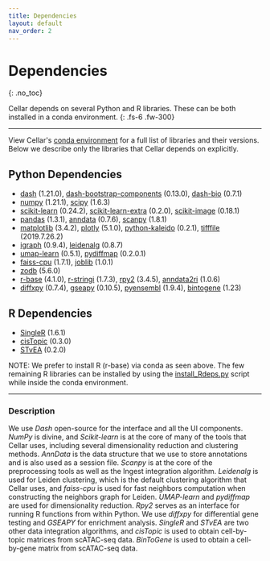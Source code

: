 ```yaml
---
title: Dependencies
layout: default
nav_order: 2
---
```


# Dependencies
{: .no_toc}

Cellar depends on several Python and R libraries. These can be both installed
in a conda environment.
{: .fs-6 .fw-300}

---

View Cellar's [conda environment](https://github.com/euxhenh/cellar/blob/main/env.yml) for a full list of libraries and their
versions. Below we describe only the libraries that Cellar depends on
explicitly.

## Python Dependencies

- [dash](https://plotly.com/dash/) (1.21.0), [dash-bootstrap-components](https://dash-bootstrap-components.opensource.faculty.ai/) (0.13.0), [dash-bio](https://dash.plotly.com/dash-bio) (0.7.1)
- [numpy](https://numpy.org/) (1.21.1), [scipy](https://scipy.org/) (1.6.3)
- [scikit-learn](https://scikit-learn.org/) (0.24.2), [scikit-learn-extra](https://scikit-learn-extra.readthedocs.io/en/stable/) (0.2.0), [scikit-image](https://scikit-image.org/) (0.18.1)
- [pandas](https://pandas.pydata.org/) (1.3.1), [anndata](https://anndata.readthedocs.io/en/latest/) (0.7.6), [scanpy](https://scanpy.readthedocs.io/en/stable/) (1.8.1)
- [matplotlib](https://matplotlib.org/) (3.4.2), [plotly](https://plotly.com/) (5.1.0), [python-kaleido](https://pypi.org/project/kaleido/) (0.2.1), [tifffile](https://pypi.org/project/tifffile/) (2019.7.26.2)
- [igraph](https://igraph.org/) (0.9.4), [leidenalg](https://leidenalg.readthedocs.io/en/latest/) (0.8.7)
- [umap-learn](https://umap-learn.readthedocs.io/en/latest/) (0.5.1), [pydiffmap](https://pydiffmap.readthedocs.io/en/master/) (0.2.0.1)
- [faiss-cpu](https://github.com/facebookresearch/faiss) (1.7.1), [joblib](https://joblib.readthedocs.io/en/latest/) (1.0.1)
- [zodb](https://zodb.org/en/latest/) (5.6.0)
- [r-base](https://www.r-project.org/) (4.1.0), [r-stringi](https://cran.r-project.org/web/packages/stringi/index.html) (1.7.3), [rpy2](https://rpy2.github.io/) (3.4.5), [anndata2ri](https://github.com/theislab/anndata2ri) (1.0.6)
- [diffxpy](https://diffxpy.readthedocs.io/en/latest/) (0.7.4), [gseapy](https://gseapy.readthedocs.io/en/latest/introduction.html) (0.10.5), [pyensembl](https://readthedocs.org/projects/pyensembl/downloads/pdf/latest/) (1.9.4), [bintogene](https://github.com/euxhenh/BinToGene) (1.23)

## R Dependencies

- [SingleR](https://github.com/dviraran/SingleR) (1.6.1)
- [cisTopic](https://github.com/aertslab/cisTopic) (0.3.0)
- [STvEA](https://github.com/CamaraLab/STvEA) (0.2.0)

NOTE: We prefer to install R (r-base) via conda as seen above.
The few remaining R libraries can be installed
by using the [install_Rdeps.py](https://github.com/euxhenh/cellar/blob/main/install_Rdeps.py) script while inside the conda environment.

---

### Description
We use *Dash* open-source for the interface and all the UI components. *NumPy*
is divine, and *Scikit-learn* is at the core of many of the tools
that Cellar uses, including several dimensionality reduction and
clustering methods. *AnnData* is the data structure that we use to store
annotations and is also used as a session file.
*Scanpy* is at the core of the preprocessing tools as well as the Ingest
integration algorithm. *Leidenalg* is used for Leiden clustering, which is the
default clustering algorithm that Cellar uses, and *faiss-cpu* is used for fast
neighbors computation when constructing the neighbors graph for Leiden.
*UMAP-learn* and *pydiffmap* are used for dimensionality reduction. *Rpy2* serves
as an interface for running R functions from within Python. We use *diffxpy*
for differential gene testing and *GSEAPY* for enrichment analysis.
*SingleR* and *STvEA* are two other data integration algorithms,
and *cisTopic* is used to obtain cell-by-topic matrices from scATAC-seq data.
*BinToGene* is used to obtain a cell-by-gene matrix from scATAC-seq data.